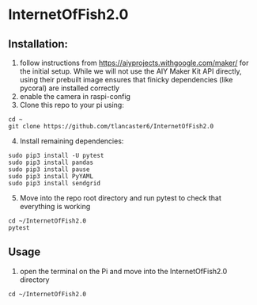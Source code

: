 # InternetOfFish2.0


## Installation:

1) follow instructions from https://aiyprojects.withgoogle.com/maker/ for the initial setup.
While we will not use the AIY Maker Kit API directly, using their prebuilt image ensures
that finicky dependencies (like pycoral) are installed correctly
2) enable the camera in raspi-config
3) Clone this repo to your pi using:
```
cd ~
git clone https://github.com/tlancaster6/InternetOfFish2.0
```
4) Install remaining dependencies:
```
sudo pip3 install -U pytest
sudo pip3 install pandas
sudo pip3 install pause
sudo pip3 install PyYAML
sudo pip3 install sendgrid
```
5) Move into the repo root directory and run pytest to check that everything is working
```
cd ~/InternetOfFish2.0
pytest
```

## Usage
1) open the terminal on the Pi and move into the InternetOfFish2.0 directory
```
cd ~/InternetOfFish2.0
```

